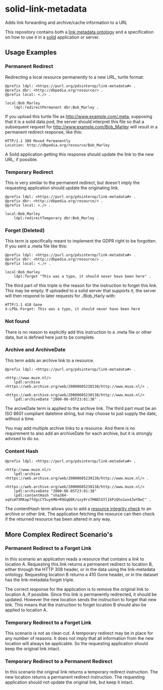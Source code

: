 # solid-link-metadata
Adds link forwarding and archive/cache information to a URL

This repository contains both a [link metadata ontology](links) and a specification on how to use it in a [solid](https://solidproject.org/) application or server.

## Usage Examples

### Permanent Redirect

Redirecting a local resource permanently to a new URL, turtle format:
```turtle
@prefix ldpl: <https://purl.org/pdsinterop/link-metadata#> .
@prefix dbr: <http://dbpedia.org/resource/> .
@prefix local: <./> .

local:Bob_Marley
	ldpl:redirectPermanent dbr:Bob_Marley .
```

If you upload this turtle file as http://www.example.com/.meta, supposing that it is a solid data pod, the server should interpret this file so that a subsequent request for http://www.example.com/Bob_Marley will result in a permanent redirect response, like this:

```http
HTTP/1.1 308 Moved Permanently
Location: http://dbpedia.org/resource/Bob_Marley
```

A Solid application getting this response should update the link to the new URL, if possible.

### Temporary Redirect

This is very similar to the permanent redirect, but doesn't imply the requesting application should update the originating link.

```turtle
@prefix ldpl: <https://purl.org/pdsinterop/link-metadata#> .
@prefix dbr: <http://dbpedia.org/resource/> .
@prefix local: <./> .

local:Bob_Marley
	ldpl:redirectTemporary dbr:Bob_Marley .
```

### Forget (Deleted)

This term is specifically meant to implement the GDPR right to be forgotten. If you sent a .meta file like this:

```turtle
@prefix ldpl: <https://purl.org/pdsinterop/link-metadata#> .
@prefix dbr: <http://dbpedia.org/resource/> .
@prefix local: <./> .

local:Bob_Harley
	ldpl:forget "This was a typo, it should never have been here" .
```

The third part of this triple is the reason for the instruction to forget this link. This may be empty. If uploaded to a solid server that supports it, the server will then respond to later requests for ./Bob_Harly with:

```http
HTTP/1.1 410 Gone
X-LPDL-Forget: This was a typo, it should never have been here
```

### Not found

There is no reason to explicitly add this instruction to a .meta file or other data, but is defined here just to be complete.

### Archive and ArchiveDate 

This term adds an archive link to a resource.

```turtle
@prefix ldpl: <https://purl.org/pdsinterop/link-metadata#> .

<http://www.muze.nl/>
	lpdl:archive <https://web.archive.org/web/20000605230138/http://www.muze.nl/> .

<https://web.archive.org/web/20000605230138/http://www.muze.nl/>
	lpdl:archiveDate "2000-06-05T23:01:38" .
```

The arciveDate term is applied to the archive link. The third part must be an ISO 8601 compliant datetime string, but may choose to just supply the date, without a time.

You may add multiple archive links to a resource. And there is no requirement to also add an archiveDate for each archive, but it is strongly advised to do so.

### Content Hash

```turtle
@prefix ldpl: <https://purl.org/pdsinterop/link-metadata#> .

<http://www.muze.nl/>
	lpdl:archive <https://web.archive.org/web/20000605230138/http://www.muze.nl/> .

<https://web.archive.org/web/20000605230138/http://www.muze.nl/>
	lpdl:archiveDate "2000-06-05T23:01:38"
	lpdl:contentHash "sha384-oqVuAfXRKap7fdgcCY5uykM6+R9GqQ8K/uxy9rx7HNQlGYl1kPzQho1wx4JwY8wC" .
```

The contentHash term allows you to add a [resource integrity check](https://developer.mozilla.org/en-US/docs/Web/Security/Subresource_Integrity) to an archive or other link. The application fetching the resource can then check if the returned resource has been altered in any way.

## More Complex Redirect Scenario's

### Permanent Redirect to a Forget Link

In this scenario an application reads a resource that contains a link to location A. Requesting this link returns a permanent redirect to location B, either through the HTTP 308 header, or in the data using the link-metadata ontology. Requesting location B returns a 410 Gone header, or in the dataset has the link-metadata:forget triple.

The correct response for the application is to remove the original link to location A, if possible. Since this link is permanently redirected, it should be updated. However the new location sends the instruction to forget that new link. This means that the instruction to forget location B should also be applied to location A.

### Temporary Redirect to a Forget Link

This scenario is not as clear-cut. A temporary redirect may be in place for any number of reasons. It does not imply that all information from the new location will always be applicable. So the requesting application should keep the original link intact.

### Temporary Redirect to a Permanent Redirect

In this scenario the original link returns a temporary redirect instruction. The new location returns a permanent redirect instruction. The requesting application should not update the original link, but keep it intact.

